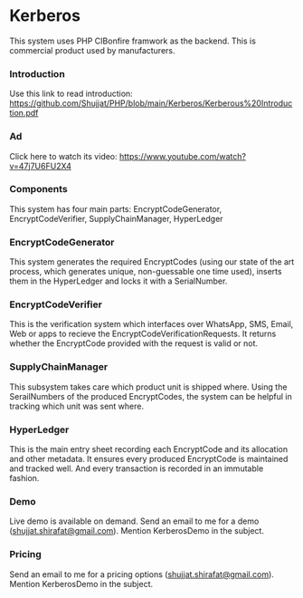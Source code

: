 # Kerberos
This system uses PHP CIBonfire framwork as the backend.
This is commercial product used by manufacturers.
### Introduction
Use this link to read introduction: https://github.com/Shujjat/PHP/blob/main/Kerberos/Kerberous%20Introduction.pdf
### Ad
Click here to watch its video: https://www.youtube.com/watch?v=47j7U6FU2X4

### Components
This system has four main parts: EncryptCodeGenerator, EncryptCodeVerifier, SupplyChainManager, HyperLedger

### EncryptCodeGenerator
This system generates the required EncryptCodes (using our state of the art process, which generates unique, non-guessable one time used), inserts them in the HyperLedger and locks it with a SerialNumber. 

### EncryptCodeVerifier
This is the verification system which interfaces over WhatsApp, SMS, Email, Web or apps to recieve the EncryptCodeVerificationRequests. It returns whether the EncryptCode provided with the request is 
valid or not.

### SupplyChainManager
This subsystem takes care which product unit is shipped where. Using the SerailNumbers of the produced EncryptCodes, the system can be helpful in tracking which unit was sent where.

### HyperLedger
This is the main entry sheet recording each EncryptCode and its allocation and other metadata. It ensures every produced EncryptCode is maintained and tracked well. And every transaction is recorded in an 
immutable fashion.

### Demo
Live demo is available on demand. Send an email to me for a demo (shujjat.shirafat@gmail.com). Mention KerberosDemo in the subject.


### Pricing
Send an email to me for a pricing options (shujjat.shirafat@gmail.com). Mention KerberosDemo in the subject.



